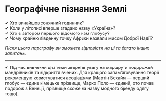 # Географiчне пiзнання Землi

<span class="p1">✔</span> Хто винайшов сонячний годинник?<br>
<span class="p1">✔</span> Коли у літописі вперше згадано назву «Україна»?<br>
<span class="p1">✔</span> Хто є автором першого відомого нам глобусу?<br>
<span class="p1">✔</span> Чому крайню південну точку Африки назвали мисом Доброї Надії?<br>

*Після цього параграфу ви зможете відповісти на ці та багато інших запитань.*



---

<span class="p1">✔</span> Під час вивчення цієї теми зверніть увагу на маршрути подорожей мандрівників та відкриття вчених. Для кращого запам’ятовування теорії рекомендую користуватися асоціаціями (Мартін Бехайм — перший глобус — єдине німецьке прізвище, Марко Поло — єдиний, хто почав подорож з Венеції, прізвище схоже на назву модного бренду одягу тощо).